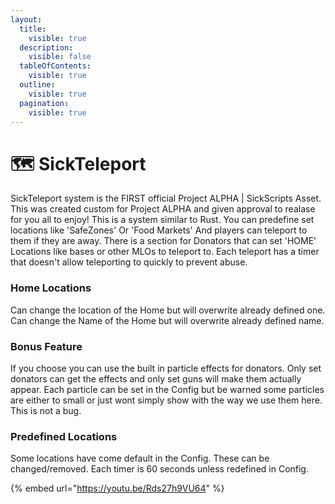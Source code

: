 ```yaml
---
layout:
  title:
    visible: true
  description:
    visible: false
  tableOfContents:
    visible: true
  outline:
    visible: true
  pagination:
    visible: true
---
```


# 🗺️ SickTeleport

SickTeleport system is the FIRST official Project ALPHA | SickScripts Asset. This was created custom for Project ALPHA and given approval to realase for you all to enjoy! This is a system similar to Rust. You can predefine set locations like 'SafeZones' Or 'Food Markets' And players can teleport to them if they are away. There is a section for Donators that can set 'HOME' Locations like bases or other MLOs to teleport to. Each teleport has a timer that doesn't allow teleporting to quickly to prevent abuse.

### Home Locations

Can change the location of the Home but will overwrite already defined one. Can change the Name of the Home but will overwrite already defined name.

### Bonus Feature

If you choose you can use the built in particle effects for donators. Only set donators can get the effects and only set guns will make them actually appear. Each particle can be set in the Config but be warned some particles are either to small or just wont simply show with the way we use them here. This is not a bug.

### Predefined Locations

Some locations have come default in the Config. These can be changed/removed. Each timer is 60 seconds unless redefined in Config.

{% embed url="https://youtu.be/Rds27h9VU64" %}
